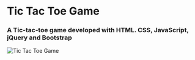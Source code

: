 # Tic Tac Toe Game
### A Tic-tac-toe game developed with HTML. CSS, JavaScript, jQuery and Bootstrap

![Tic Tac Toe Game](https://i.imgur.com/2TrnOu0.png)
